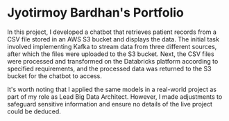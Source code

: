 # Jyotirmoy Bardhan's Portfolio

In this project, I developed a chatbot that retrieves patient records from a CSV file stored in an AWS S3 bucket and displays the data. The initial task involved implementing Kafka to stream data from three different sources, after which the files were uploaded to the S3 bucket. Next, the CSV files were processed and transformed on the Databricks platform according to specified requirements, and the processed data was returned to the S3 bucket for the chatbot to access.

It's worth noting that I applied the same models in a real-world project as part of my role as Lead Big Data Architect. However, I made adjustments to safeguard sensitive information and ensure no details of the live project could be deduced.